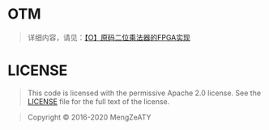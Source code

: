 # OTM

>详细内容，请见：[【O】原码二位乘法器的FPGA实现](https://mengze.top/[O]原码二位乘法器的FPGA实现/)

# LICENSE

>This code is licensed with the permissive Apache 2.0 license. See the [LICENSE](https://github.com/AaronTYin/0-HDL-OTM/blob/master/LICENSE) file for the full text of the license.

>Copyright © 2016-2020 MengZeATY
